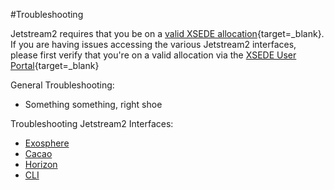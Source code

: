 #Troubleshooting

Jetstream2 requires that you be on a [valid XSEDE allocation](https://portal.xsede.org/allocations/startup){target=_blank}. If you are having issues accessing the various Jetstream2 interfaces, please first verify that you're on a valid allocation via the [XSEDE User Portal](https://portal.xsede.org/group/xup/allocations/usage){target=_blank}

General Troubleshooting:

  * Something something, right shoe

Troubleshooting Jetstream2 Interfaces:

  * [Exosphere](troubleshooting/exo.md)
  * [Cacao](troubleshooting/cacao.md)
  * [Horizon](troubleshooting/horizon.md)
  * [CLI](troubleshooting/cli.md)
